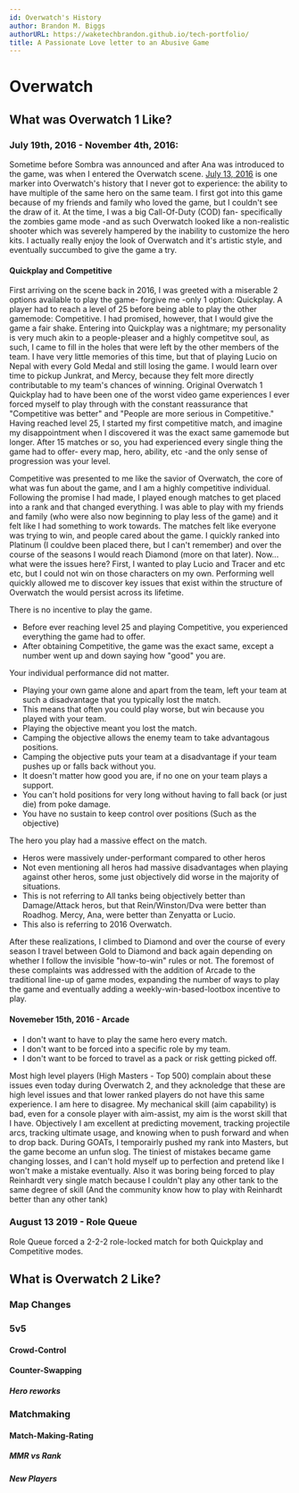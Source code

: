 ```yaml
---
id: Overwatch's History
author: Brandon M. Biggs
authorURL: https://waketechbrandon.github.io/tech-portfolio/
title: A Passionate Love letter to an Abusive Game
---
```


# Overwatch

## What was Overwatch 1 Like?

### July 19th, 2016 - November 4th, 2016:

Sometime before Sombra was announced and after Ana was introduced to the game, was when I entered the Overwatch scene. 
[July 13, 2016](https://www.youtube.com/watch?v=sf6jWApl2ek) is one marker into Overwatch's history that I never got to experience: the ability to have multiple of the same hero on the same team.
I first got into this game because of my friends and family who loved the game, but I couldn't see the draw of it. 
At the time, I was a big Call-Of-Duty (COD) fan- specifically the zombies game mode -and as such Overwatch looked like a non-realistic shooter which was severely hampered by the inability to customize the hero kits.
I actually really enjoy the look of Overwatch and it's artistic style, and eventually succumbed to give the game a try.

#### Quickplay and Competitive

First arriving on the scene back in 2016, I was greeted with a miserable 2 options available to play the game- forgive me -only 1 option: Quickplay.
A player had to reach a level of 25 before being able to play the other gamemode: Competitive. I had promised, however, that I would give the game a fair shake.
Entering into Quickplay was a nightmare; my personality is very much akin to a people-pleaser and a highly competitve soul, as such, I came to fill in the holes that were left by the other members of the team.
I have very little memories of this time, but that of playing Lucio on Nepal with every Gold Medal and still losing the game. I would learn over time to pickup Junkrat, and Mercy, because they felt more directly contributable to my team's chances of winning.
Original Overwatch 1 Quickplay had to have been one of the worst video game experiences I ever forced myself to play through with the constant reassurance that "Competitive was better" and "People are more serious in Competitive."
Having reached level 25, I started my first competitive match, and imagine my disappointment when I discovered it was the exact same gamemode but longer. 
After 15 matches or so, you had experienced every single thing the game had to offer- every map, hero, ability, etc -and the only sense of progression was your level.

Competitive was presented to me like the savior of Overwatch, the core of what was fun about the game, and I am a highly competitive individual. 
Following the promise I had made, I played enough matches to get placed into a rank and that changed everything.
I was able to play with my friends and family (who were also now beginning to play less of the game) and it felt like I had something to work towards.
The matches felt like everyone was trying to win, and people cared about the game.
I quickly ranked into Platinum (I couldve been placed there, but I can't remember) and over the course of the seasons I would reach Diamond (more on that later).
Now... what were the issues here? First, I wanted to play Lucio and Tracer and etc etc, but I could not win on those characters on my own. 
Performing well quickly allowed me to discover key issues that exist within the structure of Overwatch the would persist across its lifetime.

There is no incentive to play the game.

- Before ever reaching level 25 and playing Competitive, you experienced everything the game had to offer.
- After obtaining Competitive, the game was the exact same, except a number went up and down saying how "good" you are.

Your individual performance did not matter.

- Playing your own game alone and apart from the team, left your team at such a disadvantage that you typically lost the match.
 - This means that often you could play worse, but win because you played with your team.
- Playing the objective meant you lost the match.
 - Camping the objective allows the enemy team to take advantagous positions.
 - Camping the objective puts your team at a disadvantage if your team pushes up or falls back without you.
- It doesn't matter how good you are, if no one on your team plays a support.
 - You can't hold positions for very long without having to fall back (or just die) from poke damage.
 - You have no sustain to keep control over positions (Such as the objective)

The hero you play had a massive effect on the match.

- Heros were massively under-performant compared to other heros
 - Not even mentioning all heros had massive disadvantages when playing against other heros, some just objectively did worse in the majority of situations.
- This is not referring to All tanks being objectively better than Damage/Attack heros, but that Rein/Winston/Dva were better than Roadhog. Mercy, Ana, were better than Zenyatta or Lucio.
 - This also is referring to 2016 Overwatch.

After these realizations, I climbed to Diamond and over the course of every season I travel between Gold to Diamond and back again depending on whether I follow the invisible "how-to-win" rules or not.
The foremost of these complaints was addressed with the addition of Arcade to the traditional line-up of game modes, expanding the number of ways to play the game and eventually adding a weekly-win-based-lootbox incentive to play.

#### Novemeber 15th, 2016 - Arcade


- I don't want to have to play the same hero every match. 
- I don't want to be forced into a specific role by my team. 
- I don't want to be forced to travel as a pack or risk getting picked off.

Most high level players (High Masters - Top 500) complain about these issues even today during Overwatch 2, and they acknoledge that these are high level issues and that lower ranked players do not have this same experience.
I am here to disagree. My mechanical skill (aim capability) is bad, even for a console player with aim-assist, my aim is the worst skill that I have. 
Objectively I am excellent at predicting movement, tracking projectile arcs, tracking ultimate usage, and knowing when to push forward and when to drop back.
During GOATs, I temporairly pushed my rank into Masters, but the game become an unfun slog. 
The tiniest of mistakes became game changing losses, and I can't hold myself up to perfection and pretend like I won't make a mistake eventually.
Also it was boring being forced to play Reinhardt very single match because I couldn't play any other tank to the same degree of skill (And the community know how to play with Reinhardt better than any other tank)

### August 13 2019 - Role Queue

Role Queue forced a 2-2-2 role-locked match for both Quickplay and Competitive modes.


## What is Overwatch 2 Like?

### Map Changes

### 5v5

#### Crowd-Control

#### Counter-Swapping

##### Hero reworks

### Matchmaking

#### Match-Making-Rating

##### MMR vs Rank

##### New Players
